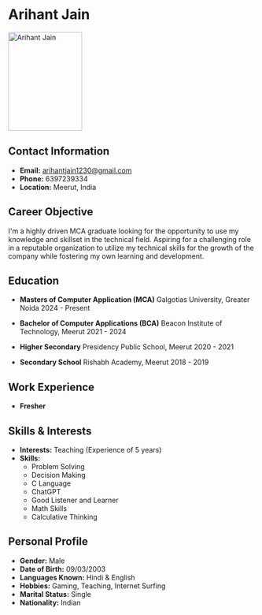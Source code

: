 # Arihant Jain

<img src="https://github.com/arihant2232/images/blob/main/WhatsApp%20Image%202025-02-19%20at%2017.08.33_d577664f.jpg" alt="Arihant Jain" style="width:150px;height:200px;"/>

## Contact Information
- **Email:** arihantjain1230@gmail.com
- **Phone:** 6397239334
- **Location:** Meerut, India

## Career Objective
I'm a highly driven MCA graduate looking for the opportunity to use my knowledge and skillset in the technical field. Aspiring for a challenging role in a reputable organization to utilize my technical skills for the growth of the company while fostering my own learning and development.

## Education
- **Masters of Computer Application (MCA)**
  Galgotias University, Greater Noida
  2024 - Present

- **Bachelor of Computer Applications (BCA)**
  Beacon Institute of Technology, Meerut
  2021 - 2024

- **Higher Secondary**
  Presidency Public School, Meerut
  2020 - 2021

- **Secondary School**
  Rishabh Academy, Meerut
  2018 - 2019

## Work Experience
- **Fresher**

## Skills & Interests
- **Interests:** Teaching (Experience of 5 years)
- **Skills:**
  - Problem Solving
  - Decision Making
  - C Language
  - ChatGPT
  - Good Listener and Learner
  - Math Skills
  - Calculative Thinking

## Personal Profile
- **Gender:** Male
- **Date of Birth:** 09/03/2003
- **Languages Known:** Hindi & English
- **Hobbies:** Gaming, Teaching, Internet Surfing
- **Marital Status:** Single
- **Nationality:** Indian
